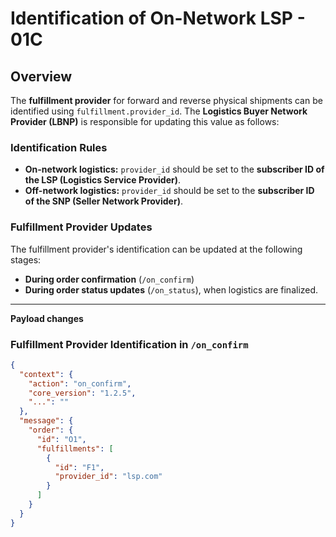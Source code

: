 # Identification of On-Network LSP - 01C

## Overview
The **fulfillment provider** for forward and reverse physical shipments can be identified using `fulfillment.provider_id`. The **Logistics Buyer Network Provider (LBNP)** is responsible for updating this value as follows:

### **Identification Rules**
- **On-network logistics:** `provider_id` should be set to the **subscriber ID of the LSP (Logistics Service Provider)**.
- **Off-network logistics:** `provider_id` should be set to the **subscriber ID of the SNP (Seller Network Provider)**.

### **Fulfillment Provider Updates**
The fulfillment provider's identification can be updated at the following stages:
- **During order confirmation** (`/on_confirm`)
- **During order status updates** (`/on_status`), when logistics are finalized.

---

**Payload changes**

### Fulfillment Provider Identification in `/on_confirm`
```json
{
  "context": {
    "action": "on_confirm",
    "core_version": "1.2.5",
    "...": ""
  },
  "message": {
    "order": {
      "id": "O1",
      "fulfillments": [
        {
          "id": "F1",
          "provider_id": "lsp.com"
        }
      ]
    }
  }
}
```